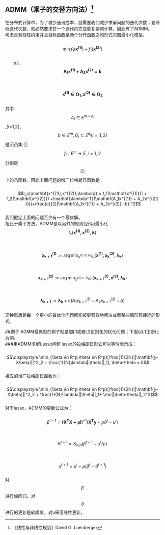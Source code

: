 ## ADMM（乘子的交替方向法）[^1]

在分布式计算中，为了减少通讯成本，就需要我们减少求解问题的迭代次数；要降低迭代次数，就必然要求在一个迭代内完成更复杂的计算。因此有了ADMM。  
考虑具有线性约束并且目标函数是两个分开函数之和形式的图最小化模型。  
  $$\min f_1(\mathbf{x^{(1)}})+f_1(\mathbf{x^{(2)}})$$  
  s.t. $$\mathbf{A_1x^{(1)} + A_2x^{(2)} = b}$$  
    $$\mathbf{x^{(1)} \in \Omega_1,x^{(2)} \in \Omega_2}$$  
其中$$A_i \in E^{m\times n_i}$$,{i=1,2},$$b \in E^m, \Omega_i \subset E^{n_i}(i=1,2)$$是闭凸集;且$$f_i:E^{n_i} \to E, i=1,2$$分别是$$\Omega_i$$上的凸函数。因此上面问题的增广拉格朗日函数是：  
  $$l_c(\mathbf{x^{(1)},x^{(2)},\lambda}) = f_1(\mathbf{x^{(1)}}) + f_2(\mathbf{x^{(2)}}) +\mathbf{\lambda^T}(\mathbf{A_1x^{(1)} + A_2x^{(2)} -b})+\frac{c}{2}|\mathbf{A_1x^{(1)} + A_2x^{(2)} -b}|^2$$  
我们假定上面的问题至少有一个最优解。  
相比于乘子方法，ADMM是以另外的规则\(近似\)最小化$$l_c(\mathbf{x^{(1)},x^{(2)},\lambda}) $$  
  $$\mathbf{x_{k+1}^{(1)}}:= \arg \min_{x^{(1)\in \Omega_1}}l_c(\mathbf{x^{(1)},x_k^{(2)},\lambda_k})$$  
  $$\mathbf{x_{k+1}^{(2)}}:= \arg \min_{x^{(2)\in \Omega_2}}l_c(\mathbf{x_{k+1}^{(1)},x^{(2)},\lambda_k})$$  
  $$\mathbf{\lambda_{k+1}}:= \mathbf{\lambda_{k}} + c(A_1x_{k+1}^{(1)} + A_2x_{k+1}^{(2)} -b)$$  
这种思想是每一个更小的最优化问题都能被更有效地解决或者某些情形有接近的形式。

##例子
ADMM最典型的例子就是加L1或者L2正则化的优化问题；下面以L1正则化为例。    
###用ADMM求解Lasso问题
lasso的拉格朗日形式可以等价表示成：  
&emsp;&emsp;$$\displaystyle \min_{\beta \in R^p,\theta \in R^p}[\frac{1}{2N}||\mathbf{y-X\beta}||^2_2 + \frac{1}{N}\lambda||\theta||_1],  \beta-\theta = 0$$   
相应的增广拉格朗日函数为：  
&emsp;&emsp;$$\displaystyle \min_{\beta \in R^p,\theta \in R^p}[\frac{1}{2N}||\mathbf{y-X\beta}||^2_2 + \frac{1}{N}\lambda||\theta||_1+ \rho||\beta-\theta||_2^2]$$     
对于lasso，ADMM的更新公式为：   
&emsp;&emsp;$$\beta^{t+1} = \mathbf{(X^TX+\rho I)}^{-1}(\mathbf{X^Ty}+\rho \theta^t - u^t)$$     
&emsp;&emsp;$$\theta^{t+1} = S_{\lambda / \rho}(\beta^{t+1} + u^t/\rho)$$   
&emsp;&emsp;$$u^{t+1} =u^t +  \rho(\beta^{t} - \theta^{t+1})$$   
对$$\beta$$进行岭回归，对$$\theta$$进行的更新是软阈值，对u采用线性更新。 
 
[^1]: 《线性与非线性规划》David G. Luenberger

